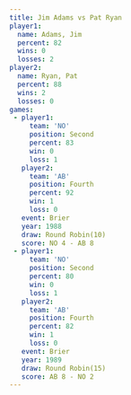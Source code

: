 ```yaml
---
title: Jim Adams vs Pat Ryan
player1:          
  name: Adams, Jim
  percent: 82     
  wins: 0         
  losses: 2       
player2:          
  name: Ryan, Pat 
  percent: 88     
  wins: 2         
  losses: 0       
games:
 - player1:          
     team: 'NO'      
     position: Second
     percent: 83     
     win: 0          
     loss: 1         
   player2:          
     team: 'AB'      
     position: Fourth
     percent: 92     
     win: 1          
     loss: 0         
   event: Brier         
   year: 1988           
   draw: Round Robin(10)
   score: NO 4 - AB 8   
 - player1:          
     team: 'NO'      
     position: Second
     percent: 80     
     win: 0          
     loss: 1         
   player2:          
     team: 'AB'      
     position: Fourth
     percent: 82     
     win: 1          
     loss: 0         
   event: Brier         
   year: 1989           
   draw: Round Robin(15)
   score: AB 8 - NO 2   
---
```


